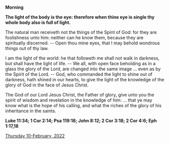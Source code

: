 **Morning**

**The light of the body is the eye: therefore when thine eye is single thy whole body also is full of light.**
 
The natural man receiveth not the things of the Spint of God: for they are foolishness unto him: neither can he know them, because they are spiritually discerned. -- Open thou mine eyes, that I may behold wondrous things out of thy law.
 
I am the light of the world: he that followeth me shall not walk in darkness, but shall have the light of life. -- We all, with open face beholding as in a glass the glory of the Lord, are changed into the same image ... even as by the Spirit of the Lord. -- God, who commanded the light to shine out of darkness, hath shined in our hearts, to give the light of the knowledge of the glory of God in the face of Jesus Christ.
 
The God of our Lord Jesus Christ, the Father of glory, give unto you the spirit of wisdom and revelation in the knowledge of him: ... that ye may know what is the hope of his calling, and what the riches of the glory of his inheritance in the saints.  

**Luke 11:34; 1 Cor 2:14; Psa 119:18; John 8:12; 2 Cor 3:18; 2 Cor 4:6; Eph 1:17,18**

[Thursday 10-February, 2022](https://t.me/daily_light)
